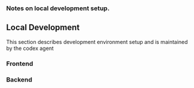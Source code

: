 ### Notes on local development setup.

## Local Development

This section describes development environment setup and is maintained by the codex agent

### Frontend

### Backend
